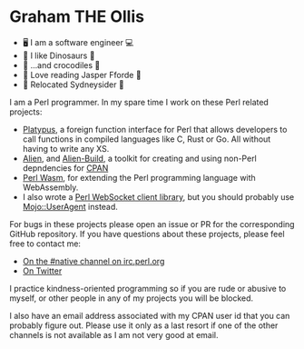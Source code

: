 # Graham THE Ollis

 * 🖥️ I am a software engineer 💻
 * 🦕 I like Dinosaurs 🦖
 * 🐊 ...and crocodiles 🐊
 * 📗 Love reading Jasper Fforde 📘
 * 🦘 Relocated Sydneysider 🐨

I am a Perl programmer.  In my spare time I work on these Perl related projects:

 * [Platypus](https://metacpan.org/pod/FFI::Platypus), a foreign function interface for Perl that allows developers to call functions in compiled languages like C, Rust or Go.
   All without having to write any XS.
 * [Alien](https://metacpan.org/pod/Alien), and [Alien-Build](https://metacpan.org/pod/distribution/Alien-Build/lib/Alien/Build/Manual/Alien.pod), a toolkit for creating and using non-Perl depndencies for [CPAN](https://metacpan.org)
 * [Perl Wasm](https://metacpan.org/pod/Wasm), for extending the Perl programming language with WebAssembly.
 * I also wrote a [Perl WebSocket client library](https://metacpan.org/pod/AnyEvent::WebSocket::Client), but you should probably use [Mojo::UserAgent](https://metacpan.org/pod/Mojo::UserAgent) instead.

For bugs in these projects please open an issue or PR for the corresponding GitHub repository.  If you have questions about these projects, please feel free to contact me:

 * [On the #native channel on irc.perl.org](https://kiwiirc.com/nextclient/#irc://irc.perl.org/#native?nick=mc-guest-?)
 * [On Twitter](https://twitter.com/plicease)

I practice kindness-oriented programming so if you are rude or abusive to myself, or other people in any of my projects you will be blocked.

I also have an email address associated with my CPAN user id that you can probably figure out.  Please use it only
as a last resort if one of the other channels is not available as I am not very good at email.

